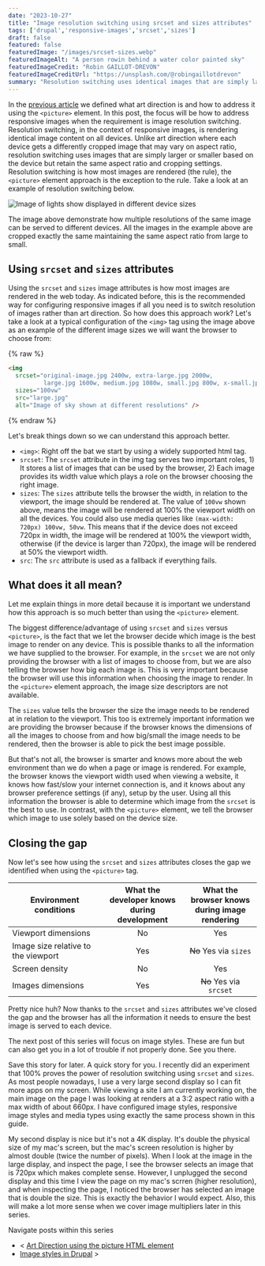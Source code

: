 ```yaml
---
date: "2023-10-27"
title: "Image resolution switching using srcset and sizes attributes"
tags: ['drupal','responsive-images','srcset','sizes']
draft: false
featured: false
featuredImage: "/images/srcset-sizes.webp"
featuredImageAlt: "A person rowin behind a water color painted sky"
featuredImageCredit: "Robin GAILLOT-DREVON"
featuredImageCreditUrl: "https://unsplash.com/@robingaillotdrevon"
summary: "Resolution switching uses identical images that are simply larger or smaller based on the device but retain the same aspect ratio and cropping settings."
---
```

In the [previous article](../responsive-images-and-the-picture-html-element) we defined what art direction is and how to address it using the `<picture>` element.  In this post, the focus will be how to address responsive images when the requirement is image resolution switching.  Resolution switching, in the context of responsive images, is rendering identical image content on all devices.  Unlike art direction where each device gets a differently cropped image that may vary on aspect ratio, resolution switching uses images that are simply larger or smaller based on the device but retain the same aspect ratio and cropping settings.  Resolution switching is how most images are rendered (the rule), the `<picture>` element approach is the exception to the rule. Take a look at an example of resolution switching below.

![Image of lights show displayed in different device sizes](/images/res-switching.webp)

The image above demonstrate how multiple resolutions of the same image can be served to different devices.  All the images in the example above are cropped exactly the same maintaining the same aspect ratio from large to small.

## Using `srcset` and `sizes` attributes

Using the `srcset` and `sizes` image attributes is how most images are rendered in the web today.  As indicated before, this is the recommended way for configuring responsive images if all you need is to switch resolution of images rather than art direction.  So how does this approach work?  Let's take a look at a typical configuration of the `<img>` tag using the image above as an example of the different image sizes we will want the browser to choose from:

{% raw %}

```html
<img
  srcset="original-image.jpg 2400w, extra-large.jpg 2000w,
          large.jpg 1600w, medium.jpg 1080w, small.jpg 800w, x-small.jpg 500w"
  sizes="100vw"
  src="large.jpg"
  alt="Image of sky shown at different resolutions" />
```

{% endraw %}

Let's break things down so we can understand this approach better.

- `<img>`: Right off the bat we start by using a widely supported html tag.
- `srcset`: The `srcset` attribute in the img tag serves two important roles, 1) It stores a list of images that can be used by the browser, 2) Each image provides its width value which plays a role on the browser choosing the right image.
- `sizes`: The `sizes` attribute tells the browser the width, in relation to the viewport, the image should be rendered at.  The value of `100vw` shown above, means the image will be rendered at 100% the viewport width on all the devices. You could also use media queries like `(max-width: 720px) 100vw, 50vw`.  This means that if the device does not exceed 720px in width, the image will be rendered at 100% the viewport width, otherwise (if the device is larger than 720px), the image will be rendered at 50% the viewport width.
- `src`: The `src` attribute is used as a fallback if everything fails.

## What does it all mean?

Let me explain things in more detail because it is important we understand how this approach is so much better than using the `<picture>` element.

The biggest difference/advantage of using `srcset` and `sizes` versus `<picture>`, is the fact that we let the browser decide which image is the best image to render on any device.  This is possible thanks to all the information we have supplied to the browser.  For example, in the `srcset` we are not only providing the browser with a list of images to choose from, but we are also telling the browser how big each image is.  This is very important because the browser will use this information when choosing the image to render.  In the `<picture>` element approach, the image size descriptors are not available.

The `sizes` value tells the browser the size the image needs to be rendered at in relation to the viewport.  This too is extremely important information we are providing the browser because if the browser knows the dimensions of all the images to choose from and how big/small the image needs to be rendered, then the browser is able to pick the best image possible.

But that's not all, the browser is smarter and knows more about the web environment than we do when a page or image is rendered. For example, the browser knows the viewport width used when viewing a website, it knows how fast/slow your internet connection is, and it knows about any browser preference settings (if any), setup by the user.  Using all this information the browser is able to determine which image from the `srcset` is the best to use.  In contrast, with the `<picture>` element, we tell the browser which image to use solely based on the device size.

## Closing the gap

Now let's see how using the `srcset` and `sizes` attributes closes the gap we identified when using the `<picture>` tag.

| Environment conditions                 |What the developer knows<br /> during development |What the browser knows<br />during image rendering |
| --------------------------------------- | :----: | :----: |
| Viewport dimensions                     | No     | Yes              |
| Image size relative to the viewport     | Yes    | ~~No~~ Yes via `sizes`  |
| Screen density                          | No     | Yes              |
| Images dimensions                       | Yes    | ~~No~~ Yes via `srcset` |

Pretty nice huh? Now thanks to the `srcset` and `sizes` attributes we've closed the gap and the browser has all the information it needs to ensure the best image is served to each device.

The next post of this series will focus on image styles. These are fun but can also get you in a lot of trouble if not properly done. See you there.

Save this story for later.
A quick story for you. I recently did an experiment that 100% proves the power of resolution switching using `srcset` and `sizes`.  As most people nowadays, I use a very large second display so I can fit more apps on my screen. While viewing a site I am currently working on, the main image on the page I was looking at renders at a 3:2 aspect ratio with a max width of about 660px. I have configured image styles, responsive image styles and media types using exactly the same process shown in this guide.

My second display is nice but it's not a 4K display.  It's double the physical size of my mac's screen, but the mac's screen resolution is higher by almost double (twice the number of pixels).  When I look at the image in the large display, and inspect the page, I see the browser selects an image that is 720px which makes complete sense.  However, I unplugged the second display and this time I view the page on my mac's scrren (higher resolution), and when inspecting the page, I noticed the browser has selected an image that is double the size.  This is exactly the behavior I would expect.  Also, this will make a lot more sense when we cover image multipliers later in this series.

<div class="post-pager">

Navigate posts within this series

- < [Art Direction using the picture HTML element](../art-direction-using-the-picture-html-element)
- [Image styles in Drupal](../image-styles-in-drupal) >

</div>

